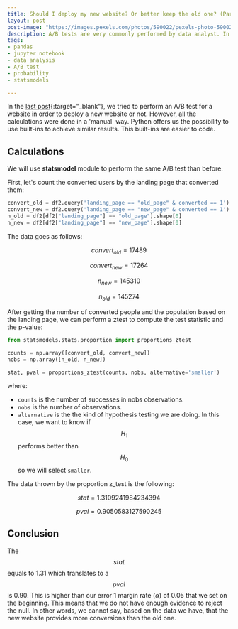 ```yaml
---
title: Should I deploy my new website? Or better keep the old one? (Part 2 - Z-test)
layout: post
post-image: "https://images.pexels.com/photos/590022/pexels-photo-590022.jpeg?auto=compress&cs=tinysrgb&dpr=2&h=720&w=1280"
description: A/B tests are very commonly performed by data analyst. In this post, I'll run some tests to help a fake company understand if they should implement the new page or keep the old one.
tags:
- pandas
- jupyter notebook
- data analysis
- A/B test
- probability
- statsmodels

---
```


In the [last post](https://aingelmo.github.io/blog/ab-testing-part1){:target="_blank"}, we tried to perform an A/B test for a website in order to deploy a new website or not. However, all the calculations were done in a 'manual' way. Python offers us the possibility to use built-ins to achieve similar results. This built-ins are easier to code.

## Calculations

We will use **statsmodel** module to perform the same A/B test than before.

First, let's count the converted users by the landing page that converted them:

```python
convert_old = df2.query('landing_page == "old_page" & converted == 1').shape[0]
convert_new = df2.query('landing_page == "new_page" & converted == 1').shape[0]
n_old = df2[df2["landing_page"] == "old_page"].shape[0]
n_new = df2[df2["landing_page"] == "new_page"].shape[0]
```

The data goes as follows:

$$convert_{old} = 17489$$

$$convert_{new} = 17264$$

$$n_{new} = 145310$$

$$n_{old} = 145274$$

After getting the number of converted people and the population based on the landing page, we can perform a ztest to compute the test statistic and the p-value:

```python
from statsmodels.stats.proportion import proportions_ztest

counts = np.array([convert_old, convert_new])
nobs = np.array([n_old, n_new])

stat, pval = proportions_ztest(counts, nobs, alternative='smaller')
```

where:

* `counts` is the number of successes in nobs observations.
* `nobs` is the number of observations.
* `alternative` is the the kind of hypothesis testing we are doing. In this case, we want to know if $$H_{1}$$ performs better than $$H_{0}$$ so we will select `smaller`.

The data thrown by the proportion z_test is the following:

$$stat = 1.3109241984234394$$

$$pval = 0.9050583127590245$$

## Conclusion

The $$stat$$ equals to 1.31 which translates to a $$pval$$ is 0.90. This is higher than our error 1 margin rate ($\alpha$) of 0.05 that we set on the beginning. This means that we do not have enough evidence to reject the null. In other words, we cannot say, based on the data we have, that the new website provides more conversions than the old one.
